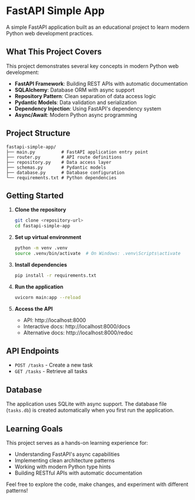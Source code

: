 # FastAPI Simple App

A simple FastAPI application built as an educational project to learn modern Python web development practices.

## What This Project Covers

This project demonstrates several key concepts in modern Python web development:

- **FastAPI Framework**: Building REST APIs with automatic documentation
- **SQLAlchemy**: Database ORM with async support
- **Repository Pattern**: Clean separation of data access logic
- **Pydantic Models**: Data validation and serialization
- **Dependency Injection**: Using FastAPI's dependency system
- **Async/Await**: Modern Python async programming

## Project Structure

```
fastapi-simple-app/
├── main.py          # FastAPI application entry point
├── router.py        # API route definitions
├── repository.py    # Data access layer
├── schemas.py       # Pydantic models
├── database.py      # Database configuration
└── requirements.txt # Python dependencies
```

## Getting Started

1. **Clone the repository**
   ```bash
   git clone <repository-url>
   cd fastapi-simple-app
   ```

2. **Set up virtual environment**
   ```bash
   python -m venv .venv
   source .venv/bin/activate  # On Windows: .venv\Scripts\activate
   ```

3. **Install dependencies**
   ```bash
   pip install -r requirements.txt
   ```

4. **Run the application**
   ```bash
   uvicorn main:app --reload
   ```

5. **Access the API**
   - API: http://localhost:8000
   - Interactive docs: http://localhost:8000/docs
   - Alternative docs: http://localhost:8000/redoc

## API Endpoints

- `POST /tasks` - Create a new task
- `GET /tasks` - Retrieve all tasks

## Database

The application uses SQLite with async support. The database file (`tasks.db`) is created automatically when you first run the application.

## Learning Goals

This project serves as a hands-on learning experience for:
- Understanding FastAPI's async capabilities
- Implementing clean architecture patterns
- Working with modern Python type hints
- Building RESTful APIs with automatic documentation

Feel free to explore the code, make changes, and experiment with different patterns!
